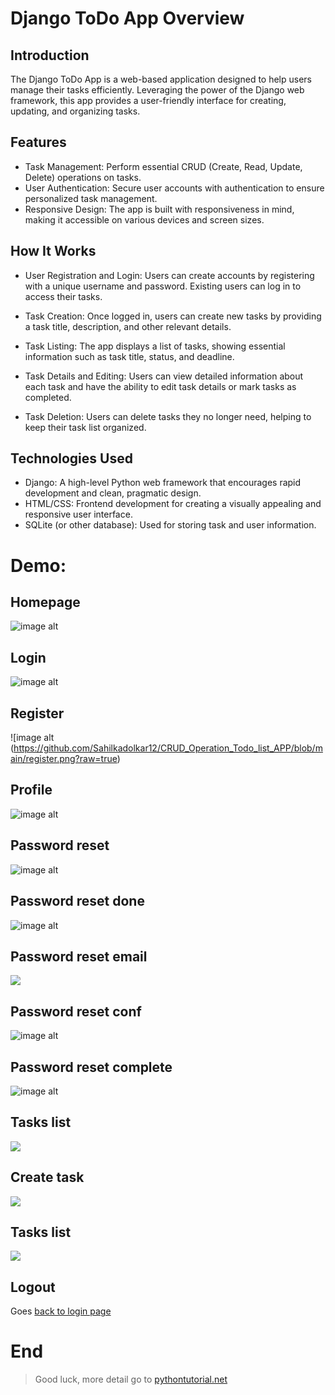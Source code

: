 # Django ToDo App Overview

## Introduction

The Django ToDo App is a web-based application designed to help users manage their tasks efficiently. Leveraging the power of the Django web framework, this app provides a user-friendly interface for creating, updating, and organizing tasks.

## Features

- Task Management: Perform essential CRUD (Create, Read, Update, Delete) operations on tasks.
- User Authentication: Secure user accounts with authentication to ensure personalized task management.
- Responsive Design: The app is built with responsiveness in mind, making it accessible on various devices and screen sizes.

## How It Works

- User Registration and Login: Users can create accounts by registering with a unique username and password. Existing users can log in to access their tasks.

- Task Creation: Once logged in, users can create new tasks by providing a task title, description, and other relevant details.

- Task Listing: The app displays a list of tasks, showing essential information such as task title, status, and deadline.

- Task Details and Editing: Users can view detailed information about each task and have the ability to edit task details or mark tasks as completed.

- Task Deletion: Users can delete tasks they no longer need, helping to keep their task list organized.

## Technologies Used

- Django: A high-level Python web framework that encourages rapid development and clean, pragmatic design.
- HTML/CSS: Frontend development for creating a visually appealing and responsive user interface.
- SQLite (or other database): Used for storing task and user information.

# Demo:

## Homepage
![image alt](https://github.com/Sahilkadolkar12/CRUD_Operation_Todo_list_APP/blob/main/home_page.png?raw=true)

## Login
![image alt](https://github.com/Sahilkadolkar12/CRUD_Operation_Todo_list_APP/blob/main/login.png?raw=true)

## Register
![image alt (https://github.com/Sahilkadolkar12/CRUD_Operation_Todo_list_APP/blob/main/register.png?raw=true)

## Profile
![image alt](https://github.com/Sahilkadolkar12/CRUD_Operation_Todo_list_APP/blob/main/profile.png?raw=true)

## Password reset
![image alt](https://github.com/Sahilkadolkar12/CRUD_Operation_Todo_list_APP/blob/main/password_reset.png?raw=true)

## Password reset done
![image alt](https://github.com/Sahilkadolkar12/CRUD_Operation_Todo_list_APP/blob/main/password_reset_done.png?raw=true)

## Password reset email

![](demo/password_reset_email.jpg)

## Password reset conf
![image alt](https://github.com/Sahilkadolkar12/CRUD_Operation_Todo_list_APP/blob/main/password_reset_conf.png?raw=true)

## Password reset complete
![image alt](https://github.com/Sahilkadolkar12/CRUD_Operation_Todo_list_APP/blob/main/password_reset_complete.png?raw=true)

## Tasks list

![](demo/tasks.png)

## Create task

![](demo/create_task.png)

## Tasks list

![](demo/tasks_with_data.png)

## Logout

Goes [back to login page](#login)

# End

> Good luck, more detail go to [pythontutorial.net](https://www.pythontutorial.net/django-tutorial)
